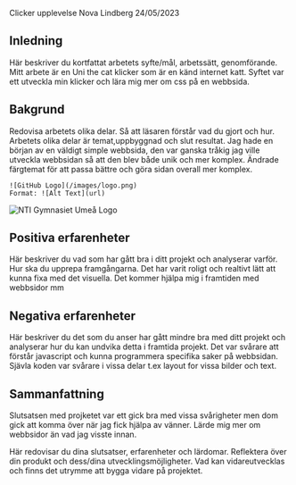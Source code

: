Clicker upplevelse
Nova Lindberg 24/05/2023

## Inledning

Här beskriver du kortfattat arbetets syfte/mål, arbetssätt, genomförande.
Mitt arbete är en Uni the cat klicker som är en känd internet katt. Syftet var ett utveckla min klicker och lära mig mer om css på en webbsida. 

## Bakgrund

Redovisa arbetets olika delar. Så att läsaren förstår vad du gjort och hur.
Arbetets olika delar är temat,uppbyggnad och slut resultat.
Jag hade en början av en väldigt simple webbsida, den var ganska tråkig jag ville utveckla webbsidan så att den blev både unik och mer komplex. Ändrade färgtemat för att passa bättre och göra sidan overall mer komplex.

```
![GitHub Logo](/images/logo.png)
Format: ![Alt Text](url)
```

![NTI Gymnasiet Umeå Logo](https://raw.githubusercontent.com/jensnti/Webbprojekt/master/mallar/nti_logo_white_umea.svg)

## Positiva erfarenheter

Här beskriver du vad som har gått bra i ditt projekt och analyserar varför. Hur ska du upprepa framgångarna.
Det har varit roligt och realtivt lätt att kunna fixa med det visuella. Det kommer hjälpa mig i framtiden med webbsidor mm

## Negativa erfarenheter
Här beskriver du det som du anser har gått mindre bra med ditt projekt och analyserar hur du kan undvika detta i framtida projekt.
Det var svårare att förstår javascript och kunna programmera specifika saker på webbsidan. Sjävla koden var svårare i vissa delar t.ex layout for vissa bilder och text.

## Sammanfattning
Slutsatsen med projketet var ett gick bra med vissa svårigheter men dom gick att komma över när jag fick hjälpa av vänner. Lärde mig mer om webbsidor än vad jag visste innan.

Här redovisar du dina slutsatser, erfarenheter och lärdomar. Reflektera över din produkt och dess/dina utvecklingsmöjligheter.
Vad kan vidareutvecklas och finns det utrymme att bygga vidare på projektet.